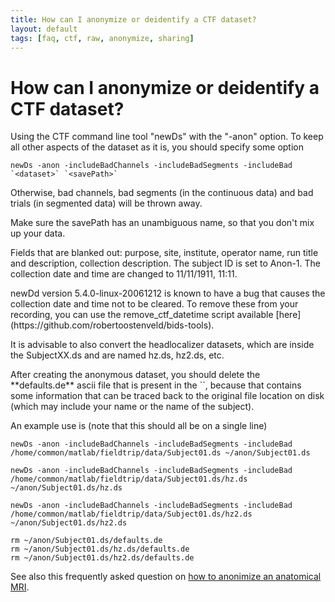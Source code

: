 ```yaml
---
title: How can I anonymize or deidentify a CTF dataset?
layout: default
tags: [faq, ctf, raw, anonymize, sharing]
---
```


# How can I anonymize or deidentify a CTF dataset?

Using the CTF command line tool "newDs" with the "-anon" option. To keep all other aspects of the  dataset as it is, you should specify some option

    newDs -anon -includeBadChannels -includeBadSegments -includeBad `<dataset>` `<savePath>`

Otherwise, bad channels, bad segments (in the continuous data) and bad trials (in segmented data) will be thrown away.

Make sure the savePath has an unambiguous name, so that you don't mix up your data.

Fields that are blanked out: purpose, site, institute, operator name, run title and description, collection description. The subject ID is set to Anon-1. The collection date and time are changed to 11/11/1911, 11:11.

<div class="warning">
newDd version 5.4.0-linux-20061212 is known to have a bug that causes the collection date and time not to be cleared. To remove these from your recording,  you can use the remove_ctf_datetime script available [here](https://github.com/robertoostenveld/bids-tools).
</div>

It is advisable to also convert the headlocalizer datasets, which are inside the SubjectXX.ds and are named hz.ds, hz2.ds, etc.

<div class="important">
After creating the anonymous dataset, you should delete the **defaults.de** ascii file that is present in the `<savePath>`, because that contains some information that can be traced back to the original file location on disk (which may include your name or the name of the subject).
</div>

An example use is (note that this should all be on a single line)

    newDs -anon -includeBadChannels -includeBadSegments -includeBad /home/common/matlab/fieldtrip/data/Subject01.ds ~/anon/Subject01.ds

    newDs -anon -includeBadChannels -includeBadSegments -includeBad /home/common/matlab/fieldtrip/data/Subject01.ds/hz.ds ~/anon/Subject01.ds/hz.ds

    newDs -anon -includeBadChannels -includeBadSegments -includeBad /home/common/matlab/fieldtrip/data/Subject01.ds/hz2.ds ~/anon/Subject01.ds/hz2.ds

    rm ~/anon/Subject01.ds/defaults.de
    rm ~/anon/Subject01.ds/hz.ds/defaults.de
    rm ~/anon/Subject01.ds/hz2.ds/defaults.de

See also this frequently asked question on [how to anonimize an anatomical MRI](/faq/how_can_i_anonymize_an_anatomical_mri ).
